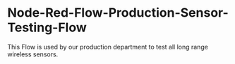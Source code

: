 # Node-Red-Flow-Production-Sensor-Testing-Flow
This Flow is used by our production department to test all long range wireless sensors.
